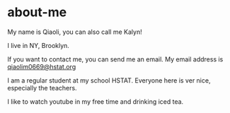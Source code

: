 # about-me

My name is Qiaoli, you can also call me Kalyn!

I live in NY, Brooklyn.

If you want to contact me, you can send me an email. My email address is qiaolim0669@hstat.org

I am a regular student at my school HSTAT. Everyone here is ver nice, especially the teachers.

I like to watch youtube in my free time and drinking iced tea.